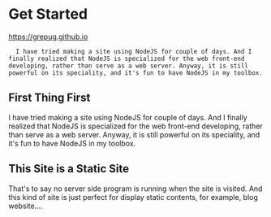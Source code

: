 # Get Started

<https://grepug.github.io>

````
  I have tried making a site using NodeJS for couple of days. And I finally realized that NodeJS is specialized for the web front-end developing, rather than serve as a web server. Anyway, it is still powerful on its speciality, and it's fun to have NodeJS in my toolbox.
````

## First Thing First

I have tried making a site using NodeJS for couple of days. And I finally realized that NodeJS is specialized for the web front-end developing, rather than serve as a web server. Anyway, it is still powerful on its speciality, and it's fun to have NodeJS in my toolbox.

## This Site is a Static Site

That's to say no server side program is running when the site is visited. And this kind of site is just perfect for display static contents, for example, blog website....


